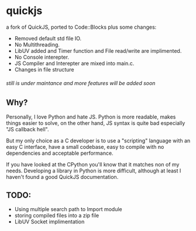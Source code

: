 # quickjs
a fork of QuickJS, ported to Code::Blocks plus some changes:
- Removed default std file IO.
- No Multithreading.
- LibUV added and Timer function and File read/write are implimented.
- No Console interepter.
- JS Compiler and Interepter are mixed into main.c.
- Changes in file structure

###### still is under maintance and more features will be added soon

## Why?

Personally, I love Python and hate JS. 
Python is more readable, makes things easier to solve, on the other hand, 
JS syntax is quite bad especially "JS callback hell".

But my only choice as a C developer is to use a "scripting" language 
with an easy C interface, have a small codebase, easy to compile 
with no dependencies and acceptable performance.

If you have looked at the CPython you'll know that it matches non of my needs.
Developing a library in Python is more difficult, 
although at least I haven't found a good QuickJS documentation.





## TODO:
- Using multiple search path to Import module
- storing compiled files into a zip file
- LibUV Socket implimentation
